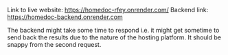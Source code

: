 Link to live website: https://homedoc-rfey.onrender.com/
Backend link: https://homedoc-backend.onrender.com

The backend might take some time to respond i.e. it might get sometime to send back the results due to the nature of the hosting platform. It should be snappy from the second request.
